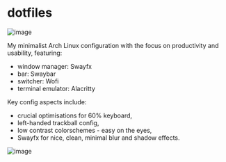 # dotfiles

![image](https://github.com/user-attachments/assets/5d7cefd3-255c-43ad-b236-7e850ba93862)

My minimalist Arch Linux configuration with the focus on productivity and usability, featuring:
- window manager: Swayfx
- bar: Swaybar
- switcher: Wofi
- terminal emulator: Alacritty

Key config aspects include:
- crucial optimisations for 60% keyboard,
- left-handed trackball config,
- low contrast colorschemes - easy on the eyes,
- Swayfx for nice, clean, minimal blur and shadow effects.

![image](https://github.com/user-attachments/assets/ba792e22-db07-461d-939f-8a94707b7e12)

